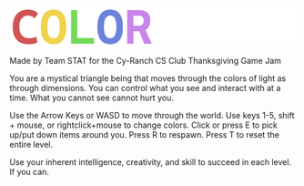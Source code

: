 ![Colorshift](assets/colorshift.png)

Made by Team STAT for the Cy-Ranch CS Club Thanksgiving Game Jam

You are a mystical triangle being that moves through the colors of light as through dimensions. You can control what you see and interact with at a time. What you cannot see cannot hurt you.

Use the Arrow Keys or WASD to move through the world.
Use keys 1-5, shift + mouse, or rightclick+mouse to change colors.
Click or press E to pick up/put down items around you.
Press R to respawn.
Press T to reset the entire level.

Use your inherent intelligence, creativity, and skill to succeed in each level. If you can.